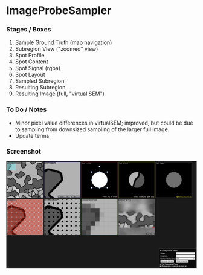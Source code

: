 # ImageProbeSampler

### Stages / Boxes
1. Sample Ground Truth (map navigation)
2. Subregion View ("zoomed" view)
3. Spot Profile
4. Spot Content
5. Spot Signal (rgba)
6. Spot Layout
7. Sampled Subregion
8. Resulting Subregion
9. Resulting Image (full, "virtual SEM")

### To Do / Notes
- Minor pixel value differences in virtualSEM; improved, but could be due to sampling from  downsized sampling of the larger full image
- Update terms
 
### Screenshot
![screenshot1](misc/screenshot2.png)
